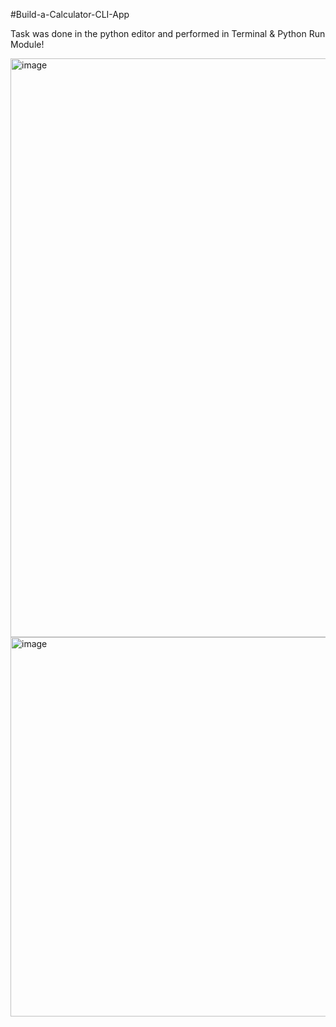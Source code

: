 #Build-a-Calculator-CLI-App

Task was done in the python editor and performed in Terminal & Python Run Module!

<img width="1734" height="926" alt="image" src="https://github.com/user-attachments/assets/e2ec77ac-3c14-46fa-8e5e-dd1fbd58205e" />

<img width="759" height="607" alt="image" src="https://github.com/user-attachments/assets/2d425406-9a7b-48ec-9ea6-6132d8acb475" />

